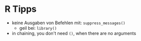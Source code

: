 # R Tipps

- keine Ausgaben von Befehlen mit: `suppress_messages()`
  * geil bei: `library()`
- in chaining, you don't need `()`, when there are no arguments

